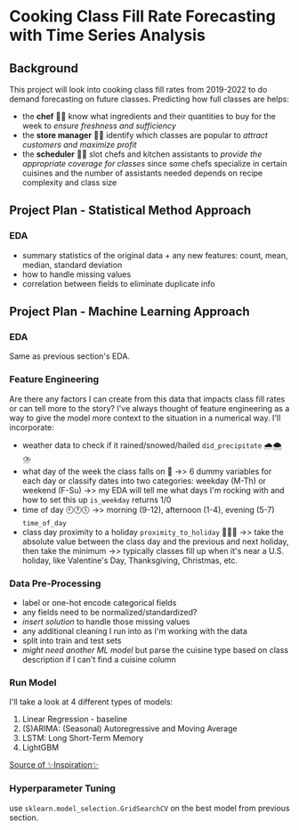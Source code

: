 # Cooking Class Fill Rate Forecasting with Time Series Analysis
## Background
This project will look into cooking class fill rates from 2019-2022 to do demand forecasting on future classes. Predicting how full classes are helps:
* the **chef** 👩‍🍳 know what ingredients and their quantities to buy for the week to *ensure freshness and sufficiency*
* the **store manager** 👩‍🏫 identify which classes are popular to *attract customers and maximize profit*
* the **scheduler** 👨‍💻 slot chefs and kitchen assistants to *provide the appropriate coverage for classes* since some chefs specialize in certain cuisines and the number of assistants needed depends on recipe complexity and class size

## Project Plan - Statistical Method Approach
### EDA
* summary statistics of the original data + any new features: count, mean, median, standard deviation
* how to handle missing values
* correlation between fields to eliminate duplicate info

## Project Plan - Machine Learning Approach
### EDA
Same as previous section's EDA.
   
### Feature Engineering
Are there any factors I can create from this data that impacts class fill rates or can tell more to the story? I've always thought of feature engineering as a way to give the model more context to the situation in a numerical way. I'll incorporate:
   * weather data to check if it rained/snowed/hailed `did_precipitate` 🌧️🌨️⛈️
   * what day of the week the class falls on 📅 ->> 6 dummy variables for each day or classify dates into two categories: weekday (M-Th) or weekend (F-Su) ->> my EDA will tell me what days I'm rocking with and how to set this up `is_weekday` returns 1/0
   * time of day 🕘🕐🕔 ->> morning (9-12), afternoon (1-4), evening (5-7) `time_of_day`
   * class day proximity to a holiday `proximity_to_holiday` 💌🦃🎅 ->> take the absolute value between the class day and the previous and next holiday, then take the minimum ->> typically classes fill up when it's near a U.S. holiday, like Valentine's Day, Thanksgiving, Christmas, etc.
  
### Data Pre-Processing
* label or one-hot encode categorical fields
* any fields need to be normalized/standardized?
* *insert solution* to handle those missing values
* any additional cleaning I run into as I'm working with the data
* split into train and test sets
* *might need another ML model* but parse the cuisine type based on class description if I can't find a cuisine column

### Run Model
I'll take a look at 4 different types of models:
1. Linear Regression - baseline
2. (S)ARIMA: (Seasonal) Autoregressive and Moving Average
3. LSTM: Long Short-Term Memory
4. LightGBM

[Source of ✨Inspiration✨](https://dataconomy.com/2022/11/25/time-series-forecasting-machine-learning/)

### Hyperparameter Tuning
use `sklearn.model_selection.GridSearchCV` on the best model from previous section.





